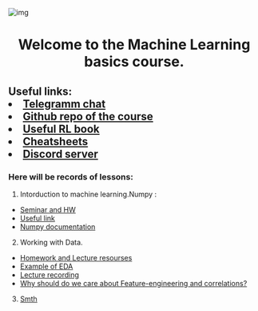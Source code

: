 ![img](https://media.giphy.com/media/oNJ3am00JCroA/giphy.gif)

<h1 align="center">Welcome to the Machine Learning basics course.</h1>

<h2 align="left">Useful links: <li><a href="https://t.me/learningMll">Telegramm chat</a></li>
<li><a href="https://github.com/FyodoRaev/Teaching-ML">Github repo of the course</a></li>
<li><a href="https://arxiv.org/abs/2201.09746">Useful RL book</a></li>
<li><a href ="https://stanford.edu/~shervine/teaching/">Cheatsheets</a></li>
<li><a href ="https://discord.gg/Hj4ub9v5jE">Discord server</a></li>
</h2>

### Here will be records of lessons:
1. Intorduction to machine learning.Numpy :
 *  [Seminar and HW](https://github.com/FyodoRaev/Teaching-ML)
 *  [Useful link](https://www.youtube.com/c/joshstarmer/videos)
 *  [Numpy documentation](https://numpy.org/doc/stable/index.html)
2. Working with Data. 
*   [Homework and Lecture resourses](https://github.com/FyodoRaev/Teaching-ML/tree/main/Data%20wrangling)
*   [Example of EDA](https://www.kaggle.com/code/sdip28/pubg-exploratory-data-analysis-prediction/notebook)
*   [Lecture recording](https://youtu.be/ayDEICCgzLQ)
*   [Why should do we care about Feature-engineering and correlations?](explanation1.md)
3. [Smth](https://)
